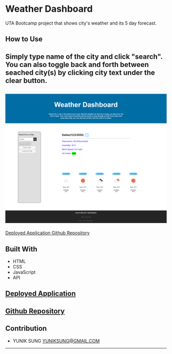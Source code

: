 # Weather Dashboard
UTA Bootcamp project that shows city's weather and its 5 day forecast.

## How to Use
Simply type name of the city and click "search". 
You can also toggle back and forth between seached city(s) by clicking city text under the clear button.
---
![](/assets/images/weather.jpg)
---


[ Deployed Application ](https://yuniksung.github.io/weather-dashboard/)
[ Github Repository ](https://github.com/yuniksung/weather-dashboard.git)
## Built With
* HTML
* CSS
* JavaScript
* API 

[ Deployed Application ](https://yuniksung.github.io/weather-dashboard/)
---
[ Github Repository ](https://github.com/yuniksung/weather-dashboard.git)
---
## Contribution
- YUNIK SUNG <YUNIKSUNG@GMAIL.COM>
---
